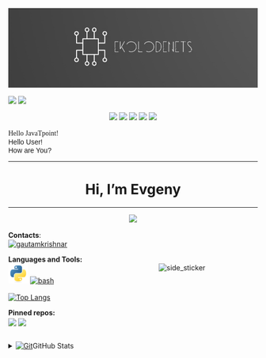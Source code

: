 <div align="center"><img  src="https://github.com/ekolodenets/ekolodenets/blob/main/logo_.jpg" /></div>

<p><img src="https://visitor-badge.laobi.icu/badge?page_id=ekolodenets" />
<img src="http://hits.dwyl.com/ekolodenets/ekolodenets.svg?style=flat" /></p>

<p align="center">
    <img src="https://img.shields.io/badge/Age-35-blue" />
    <img src="https://img.shields.io/badge/Interest-Python-brightgreen" />
    <img src="https://img.shields.io/badge/Corrently%20learning-QA-success" />
    <img src="https://img.shields.io/badge/Lives-Belarus-success" />
    <img src="https://img.shields.io/badge/Languages-Russian%20Polish%20English-brightgreen" />
</p>

<link rel="preconnect" href="https://fonts.googleapis.com">
<link rel="preconnect" href="https://fonts.gstatic.com" crossorigin>
<link href="https://fonts.googleapis.com/css2?family=Signika&display=swap" rel="stylesheet">

<!-- <font face="Signika" size="20px" color="#FF7A59">Your text here.</font> -->
<Body>
<font face="Consolas">
Hello JavaTpoint! <br> 
</font>
<font face="Arial">
Hello User! <br>
How are You?  
</font>
</Body>

</p>
<hr><h1 align="center">Hi, I’m Evgeny</h1><hr>

<div align="center"><a href="https://www.codewars.com/users/Ekolodenets" alt="Ekolodenets"><img src="https://www.codewars.com/users/Ekolodenets/badges/large" /></a></div>
 
**Contacts**:<br>
<a href="https://www.linkedin.com/in/evgeny-kolodenets" target="blank"><img align="center" src="https://raw.githubusercontent.com/rahuldkjain/github-profile-readme-generator/master/src/images/icons/Social/linked-in-alt.svg" alt="gautamkrishnar" height="30" width="40" /></a>

**Languages and Tools:**
<br><a href="https://www.python.org" target="_blank"><img src="https://raw.githubusercontent.com/devicons/devicon/master/icons/python/python-original.svg" alt="python" width="40" height="40"/></a>
<a href="https://git-scm.com/" target="_blank"> <img src="https://raw.githubusercontent.com/jmnote/z-icons/master/svg/git.svg" alt="bash" width="40" height="40"/></a>
<img align="right" width=200px height=200px alt="side_sticker" src="https://media.giphy.com/media/TEnXkcsHrP4YedChhA/giphy.gif" />
<br><br>[![Top Langs](https://github-readme-stats.vercel.app/api/top-langs/?username=ekolodenets&theme=city_lights&bg_color=0d1117&show_icons=true)](https://github.com/ekolodenets)


**Pinned repos:**<br>
<a href="https://github.com/ekolodenets/qa">
  <img align="center" src="https://github-readme-stats.vercel.app/api/pin/?username=ekolodenets&repo=qa&theme=city_lights&bg_color=0d1117&show_icons=true" /></a>
<a href="https://github.com/ekolodenets/brutto2netto">
  <img align="center" src="https://github-readme-stats.vercel.app/api/pin/?username=ekolodenets&repo=brutto2netto&theme=city_lights&bg_color=0d1117&show_icons=true" /></a>
<br><br>

<details>
 <summary><a href="#"><img src="https://media.giphy.com/media/W5eoZHPpUx9sapR0eu/giphy.gif" width="30px" alt="Git"/></a>GitHub Stats</summary><br>
  <img align="center" alt="Ekolodenets's Stats" src="https://github-readme-stats.vercel.app/api?username=ekolodenets&hide=contribs,prs,stars,issues&theme=city_lights&bg_color=0d1117&show_icons=true"/><br><br>
  <img align="center" alt="Ekolodenets's Stats" src="https://github-readme-streak-stats.herokuapp.com/?user=ekolodenets&theme=blueberry_duo&show_icons=true"/><br><br>
 <img align="center" alt="Ekolodenets's Stats" src="https://activity-graph.herokuapp.com/graph?username=ekolodenets&theme=react-dark"/>
</details>

